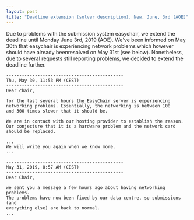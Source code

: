 ```yaml
---
layout: post
title: "Deadline extension (solver description). New. June, 3rd (AOE)"
---
```

Due to problems with the submission system easychair, we extend the deadline until Monday June 3rd, 2019 (AOE).
We've been informed on May 30th that easychair is experiencing network problems which however should have already beenresolved on May 31st (see below).
Nonetheless, due to several requests still reporting problems, we decided to extend the deadline further.

```
---------------------------------------------
Thu, May 30, 11:53 PM (CEST)
---------------------------------------------
Dear chair,

for the last several hours the EasyChair server is experiencing
networking problems. Essentially, the networking is between 100
and 300 times slower that it should be.

We are in contact with our hosting provider to establish the reason.
Our conjecture that it is a hardware problem and the network card
should be replaced.

...
We will write you again when we know more.
...

---------------------------------------------
May 31, 2019, 8:57 AM (CEST)
---------------------------------------------
Dear Chair,

we sent you a message a few hours ago about having networking problems.
The problems have now been fixed by our data centre, so submissions (and
everything else) are back to normal.
...

```
